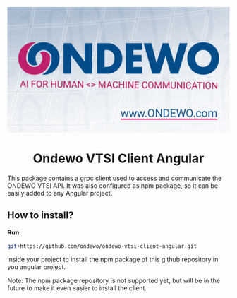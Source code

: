 <p align="center">
    <a href="https://www.ondewo.com">
      <img alt="ONDEWO Logo" src="https://raw.githubusercontent.com/ondewo/ondewo-logos/master/github/ondewo_logo_github_2.png"/>
    </a>
  <h1 align="center">
    Ondewo VTSI Client Angular
  </h1>
</p>

This package contains a grpc client used to access and communicate the ONDEWO VTSI API.
It was also configured as npm package, so it can be easily added to any Angular project.

## How to install?

**Run:**
```bash
git+https://github.com/ondewo/ondewo-vtsi-client-angular.git
```
inside your project to install the npm package of this github repository in you angular project.

Note: The npm package repository is not supported yet, but will be in the future to make it even easier to install the client. 